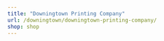 ```yaml
---
title: "Downingtown Printing Company"
url: /downingtown/downingtown-printing-company/
shop: shop
---
```

